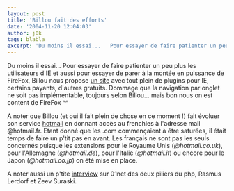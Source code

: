 ```yaml
---
layout: post
title: 'Billou fait des efforts'
date: '2004-11-20 12:04:03'
author: j0k
tags: blabla
excerpt: 'Du moins il essai...   Pour essayer de faire patienter un peu plus les utilisateurs d''IE et aussi pour essayer de parer à la montée en puissance de FireFox, Billou nous propose [un site](http://windowsmarketplace.com/content.aspx?ctId=63) avec tout plein de plugins pour IE, certains payants, d''autres gratuits.   Dommage que la navigation par onglet ne soit      ...'
---
```


Du moins il essai...   Pour essayer de faire patienter un peu plus les utilisateurs d'IE et aussi pour essayer de parer à la montée en puissance de FireFox, Billou nous propose [un site](http://windowsmarketplace.com/content.aspx?ctId=63) avec tout plein de plugins pour IE, certains payants, d'autres gratuits.   Dommage que la navigation par onglet ne soit pas implémentable, toujours selon Billou... mais bon nous on est content de FireFox ^^

A noter que Billou (et oui il fait plein de chose en ce moment !) fait évoluer son service [hotmail](http://www.hotmail.fr/) en donnant accès au frenchies à l'adresse mail @hotmail.fr. Etant donné que les .com commençaient à être saturées, il était temps de faire un p'tit pas en avant. Les français ne sont pas les seuls concernés puisque les extensions pour le Royaume Unis (*@hotmail.co.uk*), pour l'Allemagne (*@hotmail.de*), pour l'Italie (*@hotmail.it*) ou encore pour le Japon (*@hotmail.co.jp*) on été mise en place.

A noter aussi un p'tite [interview](http://www.01net.com/article/257354.html) sur 01net des deux piliers du php, Rasmus Lerdorf et Zeev Suraski.

